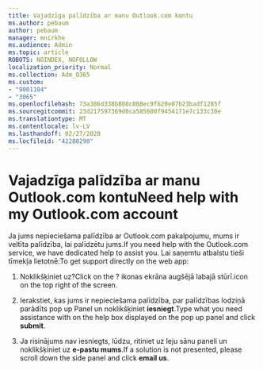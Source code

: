 ```yaml
---
title: Vajadzīga palīdzība ar manu Outlook.com kontu
ms.author: pebaum
author: pebaum
manager: mnirkhe
ms.audience: Admin
ms.topic: article
ROBOTS: NOINDEX, NOFOLLOW
localization_priority: Normal
ms.collection: Adm_O365
ms.custom:
- "9001104"
- "3065"
ms.openlocfilehash: 73a386d338b880c808ec9f620e07b23badf1285f
ms.sourcegitcommit: 23d217597369d0ca585600f9454171e7c133c30e
ms.translationtype: MT
ms.contentlocale: lv-LV
ms.lasthandoff: 02/27/2020
ms.locfileid: "42288290"
---
```

# <a name="need-help-with-my-outlookcom-account"></a><span data-ttu-id="cb043-102">Vajadzīga palīdzība ar manu Outlook.com kontu</span><span class="sxs-lookup"><span data-stu-id="cb043-102">Need help with my Outlook.com account</span></span>

<span data-ttu-id="cb043-103">Ja jums nepieciešama palīdzība ar Outlook.com pakalpojumu, mums ir veltīta palīdzība, lai palīdzētu jums.</span><span class="sxs-lookup"><span data-stu-id="cb043-103">If you need help with the Outlook.com service, we have dedicated help to assist you.</span></span> <span data-ttu-id="cb043-104">Lai saņemtu atbalstu tieši tīmekļa lietotnē:</span><span class="sxs-lookup"><span data-stu-id="cb043-104">To get support directly on the web app:</span></span> 

1. <span data-ttu-id="cb043-105">Noklikšķiniet uz?</span><span class="sxs-lookup"><span data-stu-id="cb043-105">Click on the ?</span></span> <span data-ttu-id="cb043-106">ikonas ekrāna augšējā labajā stūrī.</span><span class="sxs-lookup"><span data-stu-id="cb043-106">icon on the top right of the screen.</span></span> 

2. <span data-ttu-id="cb043-107">Ierakstiet, kas jums ir nepieciešama palīdzība, par palīdzības lodziņā parādīts pop up Panel un noklikšķiniet **iesniegt**.</span><span class="sxs-lookup"><span data-stu-id="cb043-107">Type what you need assistance with on the help box displayed on the pop up panel and click **submit**.</span></span> 

3. <span data-ttu-id="cb043-108">Ja risinājums nav iesniegts, lūdzu, ritiniet uz leju sānu paneli un noklikšķiniet uz **e-pastu mums**.</span><span class="sxs-lookup"><span data-stu-id="cb043-108">If a solution is not presented, please scroll down the side panel and click **email us**.</span></span>
